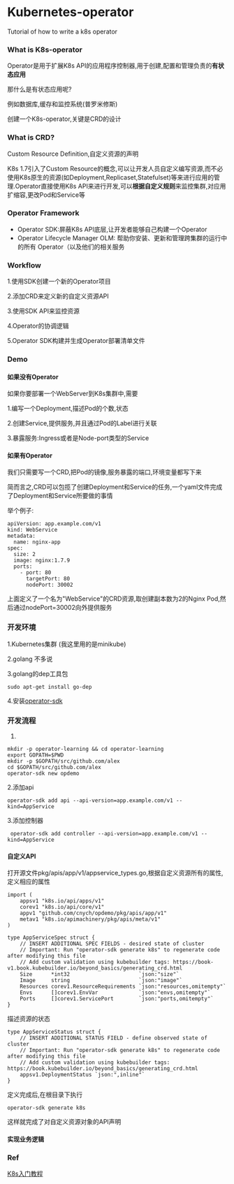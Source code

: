 # Kubernetes-operator
Tutorial of how to write a k8s operator


### What is K8s-operator

Operator是用于扩展K8s API的应用程序控制器,用于创建,配置和管理负责的**有状态应用**

那什么是有状态应用呢?

例如数据库,缓存和监控系统(普罗米修斯)

创建一个K8s-operator,关键是CRD的设计

### What is CRD?

Custom Resource Definition,自定义资源的声明

K8s 1.7引入了Custom Resource的概念,可以让开发人员自定义编写资源,而不必使用K8s原生的资源(如Deployment,Replicaset,Statefulset)等来进行应用的管理.Operator直接使用K8s API来进行开发,可以**根据自定义规则**来监控集群,对应用扩缩容,更改Pod和Service等

### Operator Framework

* Operator SDK:屏蔽K8s API底层,让开发者能够自己构建一个Operator
* Operator Lifecycle Manager OLM: 帮助你安装、更新和管理跨集群的运行中的所有 Operator（以及他们的相关服务

### Workflow

1.使用SDK创建一个新的Operator项目

2.添加CRD来定义新的自定义资源API

3.使用SDK API来监控资源

4.Operator的协调逻辑

5.Operator SDK构建并生成Operator部署清单文件

### Demo

#### 如果没有Operator

如果你要部署一个WebServer到K8s集群中,需要

1.编写一个Deployment,描述Pod的个数,状态

2.创建Service,提供服务,并且通过Pod的Label进行关联

3.暴露服务:Ingress或者是Node-port类型的Service

#### 如果有Operator

我们只需要写一个CRD,把Pod的镜像,服务暴露的端口,环境变量都写下来

简而言之,CRD可以包揽了创建Deployment和Service的任务,一个yaml文件完成了Deployment和Service所要做的事情

举个例子:

```
apiVersion: app.example.com/v1
kind: WebService
metadata:
  name: nginx-app
spec:
  size: 2
  image: nginx:1.7.9
  ports:
    - port: 80
      targetPort: 80
      nodePort: 30002
```

上面定义了一个名为"WebService"的CRD资源,取创建副本数为2的Nginx Pod,然后通过nodePort=30002向外提供服务


### 开发环境

1.Kubernetes集群 (我这里用的是minikube)

2.golang 不多说

3.golang的dep工具包

```
sudo apt-get install go-dep
```
4.安装[operator-sdk](https://github.com/operator-framework/operator-sdk/blob/master/doc/user/install-operator-sdk.md)


### 开发流程

1.
```
mkdir -p operator-learning && cd operator-learning
export GOPATH=$PWD 
mkdir -p $GOPATH/src/github.com/alex
cd $GOPATH/src/github.com/alex
operator-sdk new opdemo

```

2.添加api

```
operator-sdk add api --api-version=app.example.com/v1 --kind=AppService
```

3.添加控制器

```
 operator-sdk add controller --api-version=app.example.com/v1 --kind=AppService
```


#### 自定义API

打开源文件pkg/apis/app/v1/appservice_types.go,根据自定义资源所有的属性,定义相应的属性

```
import (
    appsv1 "k8s.io/api/apps/v1"
    corev1 "k8s.io/api/core/v1"
    appv1 "github.com/cnych/opdemo/pkg/apis/app/v1"
    metav1 "k8s.io/apimachinery/pkg/apis/meta/v1"
)

type AppServiceSpec struct {
	// INSERT ADDITIONAL SPEC FIELDS - desired state of cluster
	// Important: Run "operator-sdk generate k8s" to regenerate code after modifying this file
	// Add custom validation using kubebuilder tags: https://book-v1.book.kubebuilder.io/beyond_basics/generating_crd.html
	Size  	  *int32                      `json:"size"`
	Image     string                      `json:"image"`
	Resources corev1.ResourceRequirements `json:"resources,omitempty"`
	Envs      []corev1.EnvVar             `json:"envs,omitempty"`
	Ports     []corev1.ServicePort        `json:"ports,omitempty"`
}
```

描述资源的状态

```
type AppServiceStatus struct {
	// INSERT ADDITIONAL STATUS FIELD - define observed state of cluster
	// Important: Run "operator-sdk generate k8s" to regenerate code after modifying this file
	// Add custom validation using kubebuilder tags: https://book.kubebuilder.io/beyond_basics/generating_crd.html
	appsv1.DeploymentStatus `json:",inline"`
}
```

定义完成后,在根目录下执行

```
operator-sdk generate k8s
```

这样就完成了对自定义资源对象的API声明


#### 实现业务逻辑




### Ref
[K8s入门教程](https://www.qikqiak.com/post/k8s-operator-101/)
